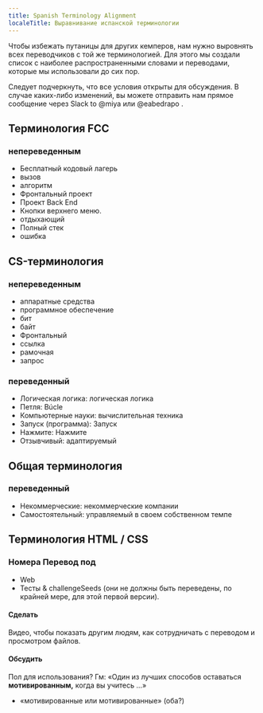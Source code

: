 ```yaml
---
title: Spanish Terminology Alignment
localeTitle: Выравнивание испанской терминологии
---
```

Чтобы избежать путаницы для других кемперов, нам нужно выровнять всех переводчиков с той же терминологией. Для этого мы создали список с наиболее распространенными словами и переводами, которые мы использовали до сих пор.

Следует подчеркнуть, что все условия открыты для обсуждения. В случае каких-либо изменений, вы можете отправить нам прямое сообщение через Slack to @miya или @eabedrapo .

## Терминология FCC

### непереведенным

*   Бесплатный кодовый лагерь
*   вызов
*   алгоритм
*   Фронтальный проект
*   Проект Back End
*   Кнопки верхнего меню.
*   отдыхающий
*   Полный стек
*   ошибка

## CS-терминология

### непереведенным

*   аппаратные средства
*   программное обеспечение
*   бит
*   байт
*   Фронтальный
*   ссылка
*   рамочная
*   запрос

### переведенный

*   Логическая логика: логическая логика
*   Петля: Búcle
*   Компьютерные науки: вычислительная техника
*   Запуск (программа): Запуск
*   Нажмите: Нажмите
*   Отзывчивый: адаптируемый

## Общая терминология

### переведенный

*   Некоммерческие: некоммерческие компании
*   Самостоятельный: управляемый в своем собственном темпе

## Терминология HTML / CSS

### Номера Перевод под

*   Web
*   Тесты & challengeSeeds (они не должны быть переведены, по крайней мере, для этой первой версии).

#### Сделать

Видео, чтобы показать другим людям, как сотрудничать с переводом и просмотром файлов.

#### Обсудить

Пол для использования? Гм: «Один из лучших способов оставаться **мотивированным,** когда вы учитесь ...»

*   «мотивированные или мотивированные» (оба?)